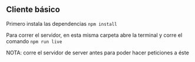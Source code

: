 ## Cliente básico

Primero instala las dependencias
`npm install`

Para correr el servidor, en esta misma carpeta abre la terminal
y corre el comando
`npm run live`

NOTA: corre el servidor de server antes para poder hacer peticiones a éste